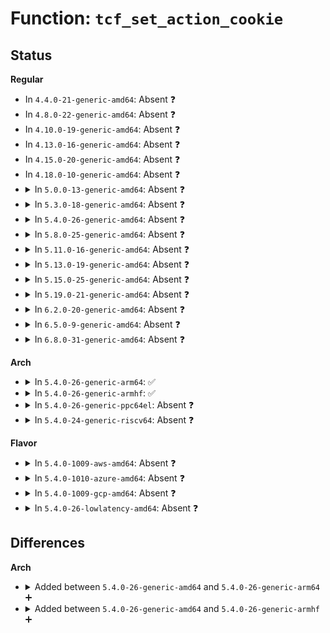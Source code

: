 # Function: <code>tcf_set_action_cookie</code>

## Status
<b>Regular</b>
<ul>
<li>
In <code>4.4.0-21-generic-amd64</code>: Absent ❓
</li>
<li>
In <code>4.8.0-22-generic-amd64</code>: Absent ❓
</li>
<li>
In <code>4.10.0-19-generic-amd64</code>: Absent ❓
</li>
<li>
In <code>4.13.0-16-generic-amd64</code>: Absent ❓
</li>
<li>
In <code>4.15.0-20-generic-amd64</code>: Absent ❓
</li>
<li>
In <code>4.18.0-10-generic-amd64</code>: Absent ❓
</li>
<li>
<details>
<summary>In <code>5.0.0-13-generic-amd64</code>: Absent ❓</summary>

```json
{
  "name": "tcf_set_action_cookie",
  "collision_type": "Unique Static",
  "inline_type": "Full",
  "funcs": [
    {
      "addr": 18446744071588294378,
      "name": "tcf_set_action_cookie",
      "external": false,
      "loc": "net/sched/act_api.c:64",
      "file": "net/sched/act_api.c",
      "inline": "not declared, inlined",
      "caller_inline": [
        "net/sched/act_api.c:tcf_action_init_1",
        "net/sched/act_api.c:tcf_action_cleanup"
      ],
      "caller_func": []
    }
  ],
  "symbols": []
}
```
</details>
</li>
<li>
<details>
<summary>In <code>5.3.0-18-generic-amd64</code>: Absent ❓</summary>

```json
{
  "name": "tcf_set_action_cookie",
  "collision_type": "Unique Static",
  "inline_type": "Full",
  "funcs": [
    {
      "addr": 18446744071588692204,
      "name": "tcf_set_action_cookie",
      "external": false,
      "loc": "net/sched/act_api.c:41",
      "file": "net/sched/act_api.c",
      "inline": "not declared, inlined",
      "caller_inline": [
        "net/sched/act_api.c:tcf_action_init_1",
        "net/sched/act_api.c:tcf_action_cleanup"
      ],
      "caller_func": []
    }
  ],
  "symbols": []
}
```
</details>
</li>
<li>
<details>
<summary>In <code>5.4.0-26-generic-amd64</code>: Absent ❓</summary>

```json
{
  "name": "tcf_set_action_cookie",
  "collision_type": "Unique Static",
  "inline_type": "Full",
  "funcs": [
    {
      "addr": 18446744071588916154,
      "name": "tcf_set_action_cookie",
      "external": false,
      "loc": "net/sched/act_api.c:41",
      "file": "net/sched/act_api.c",
      "inline": "not declared, inlined",
      "caller_inline": [
        "net/sched/act_api.c:tcf_action_init_1",
        "net/sched/act_api.c:tcf_action_cleanup"
      ],
      "caller_func": []
    }
  ],
  "symbols": []
}
```
</details>
</li>
<li>
<details>
<summary>In <code>5.8.0-25-generic-amd64</code>: Absent ❓</summary>

```json
{
  "name": "tcf_set_action_cookie",
  "collision_type": "Unique Static",
  "inline_type": "Full",
  "funcs": [
    {
      "addr": 18446744071589805651,
      "name": "tcf_set_action_cookie",
      "external": false,
      "loc": "net/sched/act_api.c:41",
      "file": "net/sched/act_api.c",
      "inline": "not declared, inlined",
      "caller_inline": [
        "net/sched/act_api.c:tcf_action_init_1",
        "net/sched/act_api.c:tcf_action_cleanup"
      ],
      "caller_func": []
    }
  ],
  "symbols": []
}
```
</details>
</li>
<li>
<details>
<summary>In <code>5.11.0-16-generic-amd64</code>: Absent ❓</summary>

```json
{
  "name": "tcf_set_action_cookie",
  "collision_type": "Unique Static",
  "inline_type": "Full",
  "funcs": [
    {
      "addr": 18446744071589841780,
      "name": "tcf_set_action_cookie",
      "external": false,
      "loc": "net/sched/act_api.c:57",
      "file": "net/sched/act_api.c",
      "inline": "not declared, inlined",
      "caller_inline": [
        "net/sched/act_api.c:tcf_action_init_1",
        "net/sched/act_api.c:tcf_action_cleanup"
      ],
      "caller_func": []
    }
  ],
  "symbols": []
}
```
</details>
</li>
<li>
<details>
<summary>In <code>5.13.0-19-generic-amd64</code>: Absent ❓</summary>

```json
{
  "name": "tcf_set_action_cookie",
  "collision_type": "Unique Static",
  "inline_type": "Full",
  "funcs": [
    {
      "addr": 18446744071589746818,
      "name": "tcf_set_action_cookie",
      "external": false,
      "loc": "net/sched/act_api.c:57",
      "file": "net/sched/act_api.c",
      "inline": "not declared, inlined",
      "caller_inline": [
        "net/sched/act_api.c:tcf_action_init_1",
        "net/sched/act_api.c:tcf_action_cleanup"
      ],
      "caller_func": []
    }
  ],
  "symbols": []
}
```
</details>
</li>
<li>
<details>
<summary>In <code>5.15.0-25-generic-amd64</code>: Absent ❓</summary>

```json
{
  "name": "tcf_set_action_cookie",
  "collision_type": "Unique Static",
  "inline_type": "Full",
  "funcs": [
    {
      "addr": 18446744071590504980,
      "name": "tcf_set_action_cookie",
      "external": false,
      "loc": "net/sched/act_api.c:57",
      "file": "net/sched/act_api.c",
      "inline": "not declared, inlined",
      "caller_inline": [
        "net/sched/act_api.c:tcf_action_init_1",
        "net/sched/act_api.c:tcf_action_cleanup"
      ],
      "caller_func": []
    }
  ],
  "symbols": []
}
```
</details>
</li>
<li>
<details>
<summary>In <code>5.19.0-21-generic-amd64</code>: Absent ❓</summary>

```json
{
  "name": "tcf_set_action_cookie",
  "collision_type": "Unique Static",
  "inline_type": "Full",
  "funcs": [
    {
      "addr": 18446744071592109229,
      "name": "tcf_set_action_cookie",
      "external": false,
      "loc": "net/sched/act_api.c:59",
      "file": "net/sched/act_api.c",
      "inline": "not declared, inlined",
      "caller_inline": [
        "net/sched/act_api.c:tcf_action_init_1",
        "net/sched/act_api.c:tcf_action_cleanup"
      ],
      "caller_func": []
    }
  ],
  "symbols": []
}
```
</details>
</li>
<li>
<details>
<summary>In <code>6.2.0-20-generic-amd64</code>: Absent ❓</summary>

```json
{
  "name": "tcf_set_action_cookie",
  "collision_type": "Unique Static",
  "inline_type": "Full",
  "funcs": [
    {
      "addr": 18446744071593929101,
      "name": "tcf_set_action_cookie",
      "external": false,
      "loc": "net/sched/act_api.c:60",
      "file": "net/sched/act_api.c",
      "inline": "not declared, inlined",
      "caller_inline": [
        "net/sched/act_api.c:tcf_action_init_1",
        "net/sched/act_api.c:tcf_action_cleanup"
      ],
      "caller_func": []
    }
  ],
  "symbols": []
}
```
</details>
</li>
<li>
<details>
<summary>In <code>6.5.0-9-generic-amd64</code>: Absent ❓</summary>

```json
{
  "name": "tcf_set_action_cookie",
  "collision_type": "Unique Static",
  "inline_type": "Full",
  "funcs": [
    {
      "addr": 18446744071594306077,
      "name": "tcf_set_action_cookie",
      "external": false,
      "loc": "net/sched/act_api.c:60",
      "file": "net/sched/act_api.c",
      "inline": "not declared, inlined",
      "caller_inline": [
        "net/sched/act_api.c:tcf_action_init_1",
        "net/sched/act_api.c:tcf_action_cleanup"
      ],
      "caller_func": []
    }
  ],
  "symbols": []
}
```
</details>
</li>
<li>
<details>
<summary>In <code>6.8.0-31-generic-amd64</code>: Absent ❓</summary>

```json
{
  "name": "tcf_set_action_cookie",
  "collision_type": "Unique Static",
  "inline_type": "Full",
  "funcs": [
    {
      "addr": 18446744071595105222,
      "name": "tcf_set_action_cookie",
      "external": false,
      "loc": "net/sched/act_api.c:60",
      "file": "net/sched/act_api.c",
      "inline": "not declared, inlined",
      "caller_inline": [
        "net/sched/act_api.c:tcf_action_init_1",
        "net/sched/act_api.c:tcf_action_cleanup"
      ],
      "caller_func": []
    }
  ],
  "symbols": []
}
```
</details>
</li>
</ul>
<b>Arch</b>
<ul>
<li>
<details>
<summary>In <code>5.4.0-26-generic-arm64</code>: ✅</summary>

```c
void tcf_set_action_cookie(struct tc_cookie * * old_cookie, struct tc_cookie * new_cookie)
```

```json
{
  "name": "tcf_set_action_cookie",
  "collision_type": "Unique Static",
  "inline_type": "No",
  "funcs": [
    {
      "addr": 18446603336502503168,
      "name": "tcf_set_action_cookie",
      "external": false,
      "loc": "net/sched/act_api.c:41",
      "file": "net/sched/act_api.c",
      "inline": "seen, unknown",
      "caller_inline": [],
      "caller_func": [
        "net/sched/act_api.c:tcf_action_init_1",
        "net/sched/act_api.c:tcf_action_cleanup"
      ]
    }
  ],
  "symbols": [
    {
      "addr": 18446603336502503168,
      "name": "tcf_set_action_cookie",
      "section": ".text",
      "bind": "STB_LOCAL",
      "size": 92
    }
  ]
}
```
</details>
</li>
<li>
<details>
<summary>In <code>5.4.0-26-generic-armhf</code>: ✅</summary>

```c
void tcf_set_action_cookie(struct tc_cookie * * old_cookie, struct tc_cookie * new_cookie)
```

```json
{
  "name": "tcf_set_action_cookie",
  "collision_type": "Unique Static",
  "inline_type": "No",
  "funcs": [
    {
      "addr": 3235217736,
      "name": "tcf_set_action_cookie",
      "external": false,
      "loc": "net/sched/act_api.c:41",
      "file": "net/sched/act_api.c",
      "inline": "seen, unknown",
      "caller_inline": [],
      "caller_func": [
        "net/sched/act_api.c:tcf_action_init_1",
        "net/sched/act_api.c:tcf_action_cleanup"
      ]
    }
  ],
  "symbols": [
    {
      "addr": 3235217736,
      "name": "tcf_set_action_cookie",
      "section": ".text",
      "bind": "STB_LOCAL",
      "size": 76
    }
  ]
}
```
</details>
</li>
<li>
<details>
<summary>In <code>5.4.0-26-generic-ppc64el</code>: Absent ❓</summary>

```json
{
  "name": "tcf_set_action_cookie",
  "collision_type": "Unique Static",
  "inline_type": "Full",
  "funcs": [
    {
      "addr": 13835058055296077576,
      "name": "tcf_set_action_cookie",
      "external": false,
      "loc": "net/sched/act_api.c:41",
      "file": "net/sched/act_api.c",
      "inline": "not declared, inlined",
      "caller_inline": [
        "net/sched/act_api.c:tcf_action_init_1",
        "net/sched/act_api.c:tcf_action_cleanup"
      ],
      "caller_func": []
    }
  ],
  "symbols": []
}
```
</details>
</li>
<li>
<details>
<summary>In <code>5.4.0-24-generic-riscv64</code>: Absent ❓</summary>

```json
{
  "name": "tcf_set_action_cookie",
  "collision_type": "Unique Static",
  "inline_type": "Full",
  "funcs": [
    {
      "addr": 18446743936278681876,
      "name": "tcf_set_action_cookie",
      "external": false,
      "loc": "net/sched/act_api.c:41",
      "file": "net/sched/act_api.c",
      "inline": "not declared, inlined",
      "caller_inline": [
        "net/sched/act_api.c:tcf_action_init_1",
        "net/sched/act_api.c:tcf_action_cleanup"
      ],
      "caller_func": []
    }
  ],
  "symbols": []
}
```
</details>
</li>
</ul>
<b>Flavor</b>
<ul>
<li>
<details>
<summary>In <code>5.4.0-1009-aws-amd64</code>: Absent ❓</summary>

```json
{
  "name": "tcf_set_action_cookie",
  "collision_type": "Unique Static",
  "inline_type": "Full",
  "funcs": [
    {
      "addr": 18446744071588522538,
      "name": "tcf_set_action_cookie",
      "external": false,
      "loc": "net/sched/act_api.c:41",
      "file": "net/sched/act_api.c",
      "inline": "not declared, inlined",
      "caller_inline": [
        "net/sched/act_api.c:tcf_action_init_1",
        "net/sched/act_api.c:tcf_action_cleanup"
      ],
      "caller_func": []
    }
  ],
  "symbols": []
}
```
</details>
</li>
<li>
<details>
<summary>In <code>5.4.0-1010-azure-amd64</code>: Absent ❓</summary>

```json
{
  "name": "tcf_set_action_cookie",
  "collision_type": "Unique Static",
  "inline_type": "Full",
  "funcs": [
    {
      "addr": 18446744071588234538,
      "name": "tcf_set_action_cookie",
      "external": false,
      "loc": "net/sched/act_api.c:41",
      "file": "net/sched/act_api.c",
      "inline": "not declared, inlined",
      "caller_inline": [
        "net/sched/act_api.c:tcf_action_init_1",
        "net/sched/act_api.c:tcf_action_cleanup"
      ],
      "caller_func": []
    }
  ],
  "symbols": []
}
```
</details>
</li>
<li>
<details>
<summary>In <code>5.4.0-1009-gcp-amd64</code>: Absent ❓</summary>

```json
{
  "name": "tcf_set_action_cookie",
  "collision_type": "Unique Static",
  "inline_type": "Full",
  "funcs": [
    {
      "addr": 18446744071588854714,
      "name": "tcf_set_action_cookie",
      "external": false,
      "loc": "net/sched/act_api.c:41",
      "file": "net/sched/act_api.c",
      "inline": "not declared, inlined",
      "caller_inline": [
        "net/sched/act_api.c:tcf_action_init_1",
        "net/sched/act_api.c:tcf_action_cleanup"
      ],
      "caller_func": []
    }
  ],
  "symbols": []
}
```
</details>
</li>
<li>
<details>
<summary>In <code>5.4.0-26-lowlatency-amd64</code>: Absent ❓</summary>

```json
{
  "name": "tcf_set_action_cookie",
  "collision_type": "Unique Static",
  "inline_type": "Full",
  "funcs": [
    {
      "addr": 18446744071588996138,
      "name": "tcf_set_action_cookie",
      "external": false,
      "loc": "net/sched/act_api.c:41",
      "file": "net/sched/act_api.c",
      "inline": "not declared, inlined",
      "caller_inline": [
        "net/sched/act_api.c:tcf_action_init_1",
        "net/sched/act_api.c:tcf_action_cleanup"
      ],
      "caller_func": []
    }
  ],
  "symbols": []
}
```
</details>
</li>
</ul>

## Differences
<b>Arch</b>
<ul>
<li>
<details>
<summary>Added between <code>5.4.0-26-generic-amd64</code> and <code>5.4.0-26-generic-arm64</code> ➕</summary>

```c
void tcf_set_action_cookie(struct tc_cookie * * old_cookie, struct tc_cookie * new_cookie)
```
</details>
</li>
<li>
<details>
<summary>Added between <code>5.4.0-26-generic-amd64</code> and <code>5.4.0-26-generic-armhf</code> ➕</summary>

```c
void tcf_set_action_cookie(struct tc_cookie * * old_cookie, struct tc_cookie * new_cookie)
```
</details>
</li>
</ul>
